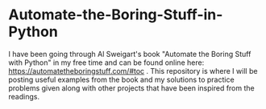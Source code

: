 # Automate-the-Boring-Stuff-in-Python
I have been going through Al Sweigart's book "Automate the Boring Stuff with Python" in my free time and can be found online here: https://automatetheboringstuff.com/#toc . 
This repository is where I will be posting useful examples from the book and my solutions to practice problems given along with other projects that have been inspired from the readings. 
